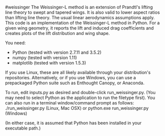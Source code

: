 #weissinger
The Weissinger-L method is an extension of Prandtl's lifting line theory to swept and tapered wings. It is also valid to lower aspect ratios than lifting line theory. The usual linear aerodynamics assumptions apply. This code is an implementation of the Weissinger-L method in Python. For a given wing geometry, it reports the lift and induced drag coefficients and creates plots of the lift distribution and wing shape.

You need:
* Python (tested with version 2.7.11 and 3.5.2)
* numpy (tested with version 1.11)
* matplotlib (tested with version 1.5.3)

If you use Linux, these are all likely available through your distribution's repositories. Alternatively, or if you use Windows, you can use a prepackaged Python suite such as Enthought Canopy, or Anaconda.

To run, edit inputs.py as desired and double-click run_weissinger.py. (You may need to select Python as the application to run the filetype first). You can also run in a terminal window/command prompt as follows:
./run_weissinger.py (Linux, Mac OSX)
                 or
python.exe run_weissinger.py (Windows)

(In either case, it is assumed that Python has been installed in your executable path.)
